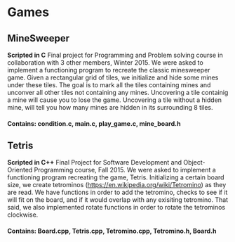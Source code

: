 # Games

## MineSweeper
__Scripted in C__
Final project for Programming and Problem solving course in collaboration with 3 other members, Winter 2015. 
We were asked to implement a functioning program to recreate the classic minesweeper game. 
Given a rectangular grid of tiles, we initialize and hide some mines under these tiles. 
The goal is to mark all the tiles containing mines and unconver all other tiles not containing any mines. 
Uncovering a tile containig a mine will cause you to lose the game. 
Uncovering a tile without a hidden mine, will tell you how many mines are hidden in its surrounding 8 tiles. 
#### Contains: condition.c, main.c, play_game.c, mine_board.h

## Tetris
__Scripted in C++__
Final Project for Software Development and Object-Oriented Programming course, Fall 2015.
We were asked to implement a functioning program recreating the game, Tetris. 
Initializing a certain board size, we create tetrominos (https://en.wikipedia.org/wiki/Tetromino) as they are read.
We have functions in order to add the tetromino, checks to see if it will fit on the board, and if it would overlap with any exisiting tetromino.
That said, we also implemented rotate functions in order to rotate the tetrominos clockwise.

#### Contains: Board.cpp, Tetris.cpp, Tetromino.cpp, Tetromino.h, Board.h
